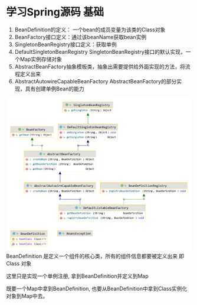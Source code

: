 # 学习Spring源码 基础

1. BeanDefinition的定义： 一个bean的成员变量为该类的Class对象
2. BeanFactory接口定义：通过该beanName获取bean实例
3. SingletonBeanRegistry接口定义：获取单例
4. DefaultSingletonBeanRegistry  SingletonBeanRegistry接口的默认实现，一个Map实例存储对象
5. AbstractBeanFactory抽象模板类，抽象出需要提供给外面实现的方法，将流程定义出来
6. AbstractAutowireCapableBeanFactory  AbstractBeanFactory的部分实现，具有创建单例Bean的能力


![02类图](./asset/pic/BeanDefinition.png "BeanDefinition")
BeanDefinition 是定义一个组件的核心类，所有的组件信息都要被定义出来 即Class
对象

这里只是实现一个单例注册, 拿到BeanDefinition并定义到Map

既要一个Map中拿到BeanDefinition, 也要从BeanDefinition中拿到Class实例化对象到Map中去。